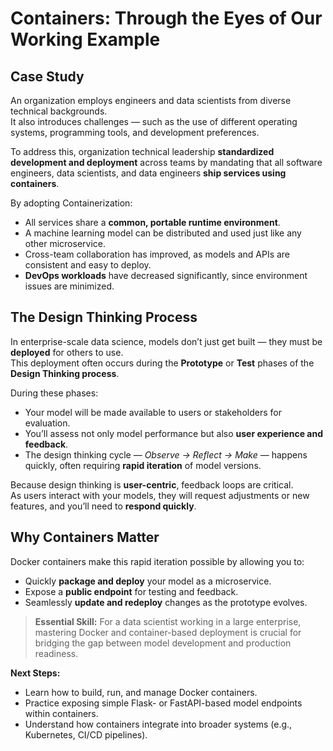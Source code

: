 # Containers: Through the Eyes of Our Working Example

## Case Study
An organization employs engineers and data scientists from diverse technical backgrounds.  
It also introduces challenges — such as the use of different operating systems, programming tools, and development preferences.

To address this, organization technical leadership **standardized development and deployment** across teams by mandating that all software engineers, data scientists, and data engineers **ship services using containers**.

By adopting Containerization:
- All services share a **common, portable runtime environment**.
- A machine learning model can be distributed and used just like any other microservice.
- Cross-team collaboration has improved, as models and APIs are consistent and easy to deploy.
- **DevOps workloads** have decreased significantly, since environment issues are minimized.

## The Design Thinking Process

In enterprise-scale data science, models don’t just get built — they must be **deployed** for others to use.  
This deployment often occurs during the **Prototype** or **Test** phases of the **Design Thinking process**.

During these phases:
- Your model will be made available to users or stakeholders for evaluation.
- You’ll assess not only model performance but also **user experience and feedback**.
- The design thinking cycle — *Observe → Reflect → Make* — happens quickly, often requiring **rapid iteration** of model versions.

Because design thinking is **user-centric**, feedback loops are critical.  
As users interact with your models, they will request adjustments or new features, and you’ll need to **respond quickly**.

## Why Containers Matter

Docker containers make this rapid iteration possible by allowing you to:
- Quickly **package and deploy** your model as a microservice.
- Expose a **public endpoint** for testing and feedback.
- Seamlessly **update and redeploy** changes as the prototype evolves.

> **Essential Skill:** For a data scientist working in a large enterprise, mastering Docker and container-based deployment is crucial for bridging the gap between model development and production readiness.


**Next Steps:**
- Learn how to build, run, and manage Docker containers.  
- Practice exposing simple Flask- or FastAPI-based model endpoints within containers.  
- Understand how containers integrate into broader systems (e.g., Kubernetes, CI/CD pipelines).
